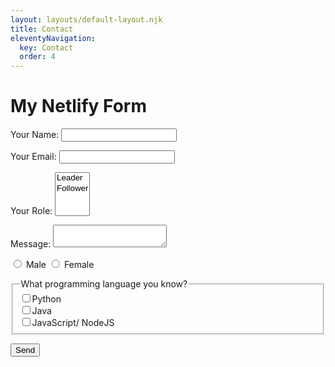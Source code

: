```yaml
---
layout: layouts/default-layout.njk
title: Contact
eleventyNavigation:
  key: Contact
  order: 4
---
```

   <h1 class="text-center">My Netlify Form</h1>
<div class="d-flex justify-content-center mx-auto" >
  <form  name="contact" method="POST" data-netlify="true">
  <p>
    <label for="name">Your Name: <input type="text" name="name" id="name" required /></label>   
  </p>
  <p>
    <label for="email">Your Email: <input type="email" name="email" id="email" required/></label>
  </p>
  <p>
    <label for="role">Your Role: <select id="role" name="role[]" multiple>
      <option value="leader">Leader</option>
      <option value="follower">Follower</option>
    </select></label>
  </p>
  <p>
    <label for="msg">Message: <textarea id="msg" name="message"></textarea></label>
  </p>
    <p>
      <input type="radio" name="gender" id="male" value="male">
      <label for="male">Male</label>
      <input type="radio" name="gender" id="female" value="female">
      <label for="female">Female</label>
  </p>
  <p>
    <fieldset>      
      <legend>What programming language you know?</legend>      
      <input type="checkbox" name="language" value="Python">Python<br>      
      <input type="checkbox" name="language" value="Java">Java<br>      
      <input type="checkbox" name="language" value="JS_Node">JavaScript/ NodeJS<br>      
  </fieldset>      
  <p>
    <button type="submit">Send</button>
  </p>
</form>
</div>